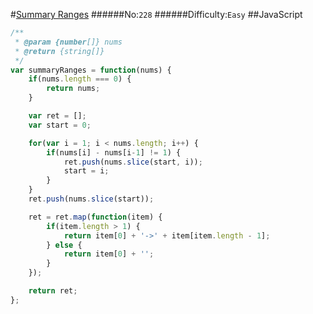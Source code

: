 #[Summary Ranges](https://leetcode.com/problems/summary-ranges/)
######No:`228`
######Difficulty:`Easy`
##JavaScript

```javascript
/**
 * @param {number[]} nums
 * @return {string[]}
 */
var summaryRanges = function(nums) {
    if(nums.length === 0) {
        return nums;
    }

    var ret = [];
    var start = 0;

    for(var i = 1; i < nums.length; i++) {
        if(nums[i] - nums[i-1] != 1) {
            ret.push(nums.slice(start, i));
            start = i;
        }
    }
    ret.push(nums.slice(start));

    ret = ret.map(function(item) {
        if(item.length > 1) {
            return item[0] + '->' + item[item.length - 1];
        } else {
            return item[0] + '';
        }
    });

    return ret;
};
```
